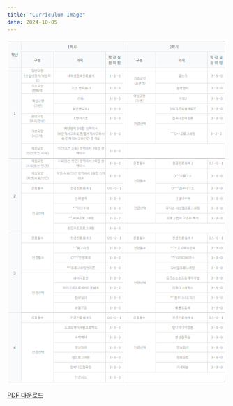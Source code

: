 ```yaml
---
title: "Curriculum Image"
date: 2024-10-05
---
```


<img src="/assets/media/curri.png" alt="Curriculum Image" style="max-width: 100%; height: auto;">

<a href="/static/uploads/yourfile.pdf" download>PDF 다운로드</a>

